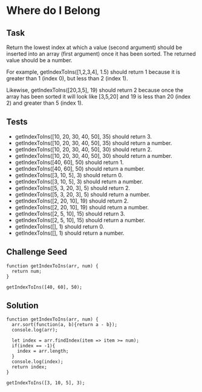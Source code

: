 # Where do I Belong
## Task
Return the lowest index at which a value (second argument) should be inserted into an array (first argument) once it has been sorted. The returned value should be a number.

For example, getIndexToIns([1,2,3,4], 1.5) should return 1 because it is greater than 1 (index 0), but less than 2 (index 1).

Likewise, getIndexToIns([20,3,5], 19) should return 2 because once the array has been sorted it will look like [3,5,20] and 19 is less than 20 (index 2) and greater than 5 (index 1).

## Tests
- getIndexToIns([10, 20, 30, 40, 50], 35) should return 3.
- getIndexToIns([10, 20, 30, 40, 50], 35) should return a number.
- getIndexToIns([10, 20, 30, 40, 50], 30) should return 2.
- getIndexToIns([10, 20, 30, 40, 50], 30) should return a number.
- getIndexToIns([40, 60], 50) should return 1.
- getIndexToIns([40, 60], 50) should return a number.
- getIndexToIns([3, 10, 5], 3) should return 0.
- getIndexToIns([3, 10, 5], 3) should return a number.
- getIndexToIns([5, 3, 20, 3], 5) should return 2.
- getIndexToIns([5, 3, 20, 3], 5) should return a number.
- getIndexToIns([2, 20, 10], 19) should return 2.
- getIndexToIns([2, 20, 10], 19) should return a number.
- getIndexToIns([2, 5, 10], 15) should return 3.
- getIndexToIns([2, 5, 10], 15) should return a number.
- getIndexToIns([], 1) should return 0.
- getIndexToIns([], 1) should return a number.

## Challenge Seed
```
function getIndexToIns(arr, num) {
  return num;
}

getIndexToIns([40, 60], 50);
```
## Solution
```
function getIndexToIns(arr, num) {
  arr.sort(function(a, b){return a - b}); 
  console.log(arr);

  let index = arr.findIndex(item => item >= num); 
  if(index == -1){
    index = arr.length;
  }
  console.log(index);
  return index;
}

getIndexToIns([3, 10, 5], 3);
```
